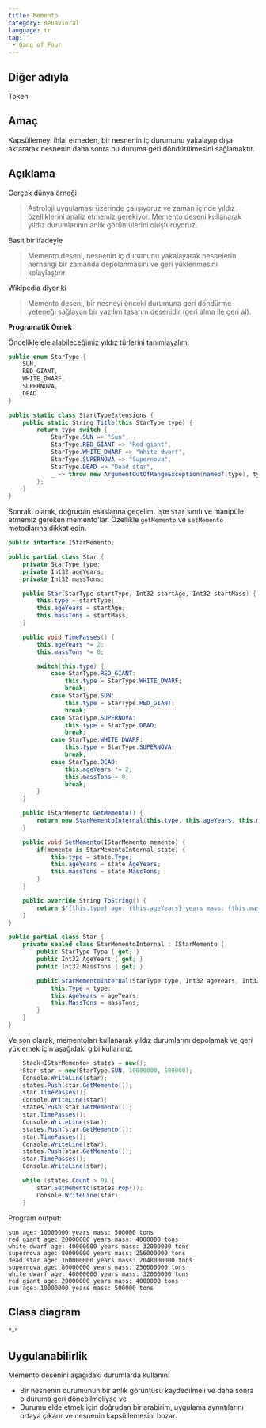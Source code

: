 ```yaml
---
title: Memento
category: Behavioral
language: tr
tag:
 - Gang of Four
---
```


## Diğer adıyla

Token

## Amaç

Kapsüllemeyi ihlal etmeden, bir nesnenin iç durumunu yakalayıp dışa aktararak nesnenin daha sonra bu 
duruma geri döndürülmesini sağlamaktır.

## Açıklama

Gerçek dünya örneği

> Astroloji uygulaması üzerinde çalışıyoruz ve zaman içinde yıldız özelliklerini analiz etmemiz 
> gerekiyor. Memento deseni kullanarak yıldız durumlarının anlık görüntülerini oluşturuyoruz.

Basit bir ifadeyle

> Memento deseni, nesnenin iç durumunu yakalayarak nesnelerin herhangi bir zamanda depolanmasını ve 
> geri yüklenmesini kolaylaştırır.

Wikipedia diyor ki

> Memento deseni, bir nesneyi önceki durumuna geri döndürme yeteneği sağlayan bir yazılım tasarım 
> desenidir (geri alma ile geri al).

**Programatik Örnek**

Öncelikle ele alabileceğimiz yıldız türlerini tanımlayalım.

```csharp
public enum StarType {
    SUN,
    RED_GIANT,
    WHITE_DWARF,
    SUPERNOVA,
    DEAD
}

public static class StartTypeExtensions {
    public static String Title(this StarType type) {
        return type switch {
            StarType.SUN => "Sun",
            StarType.RED_GIANT => "Red giant",
            StarType.WHITE_DWARF => "White dwarf",
            StarType.SUPERNOVA => "Supernova",
            StarType.DEAD => "Dead star",
            _ => throw new ArgumentOutOfRangeException(nameof(type), type, null)
        };
    }
}
```

Sonraki olarak, doğrudan esaslarına geçelim. İşte `Star` sınıfı ve manipüle etmemiz gereken memento'lar. 
Özellikle `getMemento` ve `setMemento` metodlarına dikkat edin.

```csharp
public interface IStarMemento;

public partial class Star {
    private StarType type;
    private Int32 ageYears;
    private Int32 massTons;

    public Star(StarType startType, Int32 startAge, Int32 startMass) {
        this.type = startType;
        this.ageYears = startAge;
        this.massTons = startMass;
    }

    public void TimePasses() {
        this.ageYears *= 2;
        this.massTons *= 8;

        switch(this.type) {
            case StarType.RED_GIANT:
                this.type = StarType.WHITE_DWARF;
                break;
            case StarType.SUN:
                this.type = StarType.RED_GIANT;
                break;
            case StarType.SUPERNOVA:
                this.type = StarType.DEAD;
                break;
            case StarType.WHITE_DWARF:
                this.type = StarType.SUPERNOVA;
                break;
            case StarType.DEAD:
                this.ageYears *= 2;
                this.massTons = 0;
                break;
        }
    }

    public IStarMemento GetMemento() {
        return new StarMementoInternal(this.type, this.ageYears, this.massTons);
    }

    public void SetMemento(IStarMemento memento) {
        if(memento is StarMementoInternal state) {
            this.type = state.Type;
            this.ageYears = state.AgeYears;
            this.massTons = state.MassTons;
        }
    }

    public override String ToString() {
        return $"{this.type} age: {this.ageYears} years mass: {this.massTons} tons";
    }
}

public partial class Star {
    private sealed class StarMementoInternal : IStarMemento {
        public StarType Type { get; }
        public Int32 AgeYears { get; }
        public Int32 MassTons { get; }

        public StarMementoInternal(StarType type, Int32 ageYears, Int32 massTons) {
            this.Type = type;
            this.AgeYears = ageYears;
            this.MassTons = massTons;
        }
    }
}
```

Ve son olarak, mementoları kullanarak yıldız durumlarını depolamak ve geri yüklemek için aşağıdaki gibi kullanırız.

```csharp
    Stack<IStarMemento> states = new();
    Star star = new(StarType.SUN, 10000000, 500000);
    Console.WriteLine(star);
    states.Push(star.GetMemento());
    star.TimePasses();
    Console.WriteLine(star);
    states.Push(star.GetMemento());
    star.TimePasses();
    Console.WriteLine(star);
    states.Push(star.GetMemento());
    star.TimePasses();
    Console.WriteLine(star);
    states.Push(star.GetMemento());
    star.TimePasses();
    Console.WriteLine(star);

    while (states.Count > 0) {
        star.SetMemento(states.Pop());
        Console.WriteLine(star);
    }
```

Program output:

```
sun age: 10000000 years mass: 500000 tons
red giant age: 20000000 years mass: 4000000 tons
white dwarf age: 40000000 years mass: 32000000 tons
supernova age: 80000000 years mass: 256000000 tons
dead star age: 160000000 years mass: 2048000000 tons
supernova age: 80000000 years mass: 256000000 tons
white dwarf age: 40000000 years mass: 32000000 tons
red giant age: 20000000 years mass: 4000000 tons
sun age: 10000000 years mass: 500000 tons
```

## Class diagram

"-"

## Uygulanabilirlik

Memento desenini aşağıdaki durumlarda kullanın:

* Bir nesnenin durumunun bir anlık görüntüsü kaydedilmeli ve daha sonra o duruma geri dönebilmeliyse ve
* Durumu elde etmek için doğrudan bir arabirim, uygulama ayrıntılarını ortaya çıkarır ve nesnenin kapsüllemesini bozar.